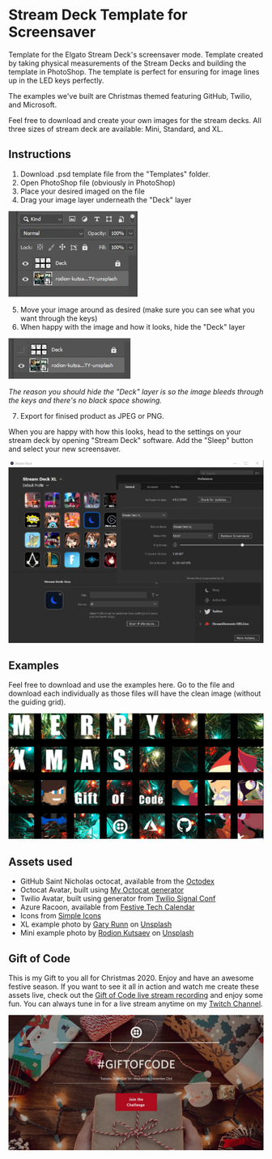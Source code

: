 # Stream Deck Template for Screensaver

Template for the Elgato Stream Deck's screensaver mode. Template created by taking physical measurements of the Stream Decks and building the template in PhotoShop. The template is perfect for ensuring for image lines up in the LED keys perfectly.

The examples we've built are Christmas themed featuring GitHub, Twilio, and Microsoft.

Feel free to download and create your own images for the stream decks. All three sizes of stream deck are available: Mini, Standard, and XL.

## Instructions

1. Download .psd template file from the "Templates" folder.
2. Open PhotoShop file (obviously in PhotoShop)
3. Place your desired imaged on the file
4. Drag your image layer underneath the "Deck" layer

![image](https://github.com/MishManners/stream-deck-template/blob/main/Screenshots/Layers.JPG)

5. Move your image around as desired (make sure you can see what you want through the keys)
6. When happy with the image and how it looks, hide the "Deck" layer

![image](https://github.com/MishManners/stream-deck-template/blob/main/Screenshots/Eye%20off.JPG)

*The reason you should hide the "Deck" layer is so the image bleeds through the keys and there's no black space showing.*

7. Export for finised product as JPEG or PNG.

When you are happy with how this looks, head to the settings on your stream deck by opening "Stream Deck" software. Add the "Sleep" button and select your new screensaver.

![image](https://github.com/MishManners/stream-deck-template/blob/main/Screenshots/Sleep%20Button.JPG)

## Examples

Feel free to download and use the examples here. Go to the file and download each individually as those files will have the clean image (without the guiding grid).

![image](https://github.com/MishManners/stream-deck-template/blob/main/Examples/Christmas%20Example%20Grid.png)

## Assets used

- GitHub Saint Nicholas octocat, available from the [Octodex](https://octodex.github.com/saint_nictocat/)
- Octocat Avatar, built using [My Octocat generator](https://myoctocat.com/build-your-octocat/)
- Twilio Avatar, built using generator from [Twilio Signal Conf](https://signal.twilio.com/)
- Azure Racoon, available from [Festive Tech Calendar](https://festivetechcalendar.com/)
- Icons from [Simple Icons](https://simpleicons.org/)
- XL example photo by [Gary Runn](https://unsplash.com/@garunn) on [Unsplash](https://unsplash.com/)
- Mini example photo by [Rodion Kutsaev](https://unsplash.com/@frostroomhead) on [Unsplash](https://unsplash.com/)

## Gift of Code

This is my Gift to you all for Christmas 2020. Enjoy and have an awesome festive season. If you want to see it all in action and watch me create these assets live, check out the [Gift of Code live stream recording](https://www.twitch.tv/videos/841372783) and enjoy some fun. You can always tune in for a live stream anytime on my [Twitch Channel](https://twitch.tv/MishManners).

![image](https://github.com/MishManners/stream-deck-template/blob/main/Gift%20of%20Code.JPG)
